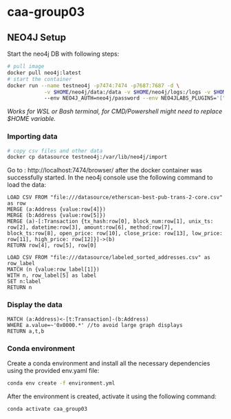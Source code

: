 # caa-group03

## NEO4J Setup

Start the neo4j DB with following steps:

```bash
# pull image
docker pull neo4j:latest
# start the container
docker run --name testneo4j -p7474:7474 -p7687:7687 -d \
            -v $HOME/neo4j/data:/data -v $HOME/neo4j/logs:/logs -v $HOME/neo4j/import:/var/lib/neo4j/import -v $HOME/neo4j/plugins:/plugins \ 
            --env NEO4J_AUTH=neo4j/password --env NEO4JLABS_PLUGINS='["graph-data-science"]' neo4j:latest
```
_Works for WSL or Bash terminal, for CMD/Powershell might need to replace $HOME variable._

### Importing data

```bash
# copy csv files and other data
docker cp datasource testneo4j:/var/lib/neo4j/import
```

Go to : http://localhost:7474/browser/ after the docker container was successfully started.
In the neo4j console use the following command to load the data:

```cypher
LOAD CSV FROM "file:///datasource/etherscan-best-pub-trans-2-core.csv" as row
MERGE (a:Address {value:row[4]})
MERGE (b:Address {value:row[5]})
MERGE (a)-[:Transaction {tx_hash:row[0], block_num:row[1], unix_ts: row[2], datetime:row[3], amount:row[6], method:row[7], block_ts:row[8], open_price: row[10], close_price: row[13], low_price: row[11], high_price: row[12]}]->(b)
RETURN row[4], row[5], row[0]
```

```cypher
LOAD CSV FROM "file:///datasource/labeled_sorted_addresses.csv" as row_label
MATCH (n {value:row_label[1]})
WITH n, row_label[5] as label
SET n:label
RETURN n
```

### Display the data
```cypher
MATCH (a:Address)<-[t:Transaction]-(b:Address)
WHERE a.value=~'0x0000.*' //to avoid large graph displays
RETURN a,t,b
```
### Conda environment
Create a conda environment and install all the necessary dependencies using the provided env.yaml file:
```bash
conda env create -f environment.yml
```
After the environment is created, activate it using the following command:
```bash
conda activate caa_group03
```

